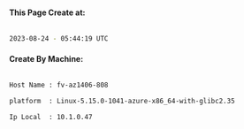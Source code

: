 
   
#### This Page Create at:

```bash

2023-08-24 - 05:44:19 UTC

```

#### Create By Machine:

```bash

Host Name : fv-az1406-808

platform  : Linux-5.15.0-1041-azure-x86_64-with-glibc2.35

Ip Local  : 10.1.0.47

```

